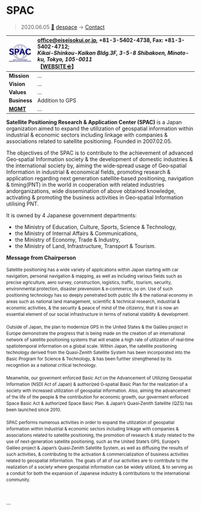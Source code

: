 # SPAC
> 2020.06.05 [🚀](../../index/index.md) [despace](../index.md) → [Contact](../contact.md)

|[![](../f/contact/s/spac_logo1_thumb.webp)](../f/contact/s/spac_logo1.webp)|<office@eiseisokui.or.jp>, +81-3-5402-4738, Fax: +81-3-5402-4712;<br> *Kikai-Shinkou-Kaikan Bldg.3F, 3-5-8 Shibakoen, Minato-ku, Tokyo, 105-0011*<br> 【[WEBSITE ⎆](http://www.eiseisokui.or.jp/en/)】|
|:-|:-|
|**Mission**|…|
|**Vision**|…|
|**Values**|…|
|**Business**|Addition to GPS|
|**[MGMT](../mgmt.md)**|…|

**Satellite Positioning Research & Application Center (SPAC)** is a Japan organization aimed to expand the utilization of geospatial information within industrial & economic sectors including linkage with companies & associations related to satellite positioning. Founded in 2007.02.05.

The objectives of the SPAC is to contribute to the achievement of advanced Geo‑spatial Information society & the development of domestic industries & the international society by, aiming the wide‑spread usage of Geo‑spatial Information in industrial & economical fields, promoting research & application regarding next generation satellite‑based positioning, navigation & timing(PNT) in the world in cooperation with related industries andorganizations, wide dissemination of above obtained knowledge, activating & promoting the business activities in Geo‑spatial Information utilising PNT.

It is owned by 4 Japanese government departments:

   - the Ministry of Education, Culture, Sports, Science & Technology,
   - the Ministry of Internal Affairs & Communications,
   - the Ministry of Economy, Trade & Industry,
   - the Ministry of Land, Infrastructure, Transport & Tourism.

**Message from Chairperson**

<small>Satellite positioning has a wide variety of applications within Japan starting with car navigation, personal navigation & mapping, as well as including various fields such as precise agriculture, aero survey, construction, logistics, traffic, tourism, security, environmental protection, disaster prevension & e‑commerce, so on. Use of such positioning technology has so deeply penetrated both public life & the national economy in areas such as national land management, scientific & technical research, industrial & economic activities, & the security & peace of mind of the citizenry, that it is now an essential element of our social infrastructure in terms of national stability & development.<br><br> Outside of Japan, the plan to modernize GPS in the United States & the Galileo project in Europe demonstrate the progress that is being made on the creation of an international network of satellite positioning systems that will enable a high rate of utilization of real‑time spatiotemporal information on a global scale. Within Japan, the satellite positioning technology derived from the Quasi‑Zenith Satellite System has been incorporated into the Basic Program for Science & Technology, & has been further strengthened by its recognition as a national critical technology.<br><br> Meanwhile, our goverment enforced Basic Act on the Advancement of Utilizing Geospatial Information (NSDI Act of Japan) & authorized G‑spatial Basic Plan for the realization of a society with increased utilization of geospatial information. Also, aiming the advancement of the life of the people & the contribution for economic growth, our goverment enforced Space Basic Act & authorized Space Basic Plan. & Japan’s Quasi‑Zenith Satellite (QZS) has been launched since 2010.<br><br> SPAC performs numerous activities in order to expand the utilization of geospatial information within industrial & economic sectors including linkage with companies & associations related to satellite positioning, the promotion of research & study related to the use of next‑generation satellite positioning, such as the United State’s GPS, Europe’s Galileo project & Japan’s Quasi‑Zenith Satellite System, as well as diffusing the results of such activities, & contributing to the activation & commercialization of business activities related to geospatial information. The goals of all of our activities are to contribute to the realization of a society where geospatial information can be widely utilized, & to serving as a conduit for both the expansion of Japanese industry & contributions to the international community.</small>

<p style="page-break-after:always"> </p>

…

